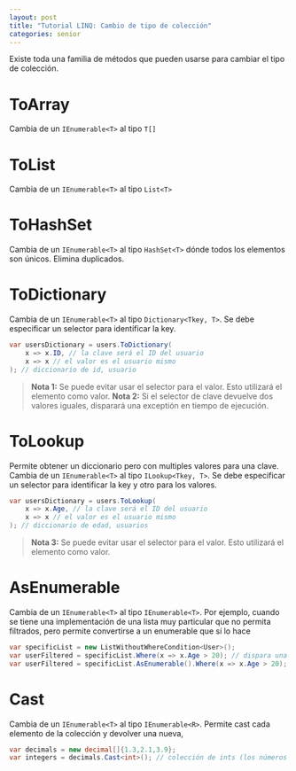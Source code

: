 ```yaml
---
layout: post
title: "Tutorial LINQ: Cambio de tipo de colección"
categories: senior
---
```


Existe toda una familia de métodos que <!--more-->pueden usarse para cambiar el tipo de colección.


# ToArray
Cambia de un `IEnumerable<T>` al tipo `T[]`

# ToList
Cambia de un `IEnumerable<T>` al tipo `List<T>`

# ToHashSet
Cambia de un `IEnumerable<T>` al tipo `HashSet<T>` dónde todos los elementos son únicos. Elimina duplicados.

# ToDictionary
Cambia de un `IEnumerable<T>` al tipo `Dictionary<Tkey, T>`. Se debe especificar un selector para identificar la key.

```csharp
var usersDictionary = users.ToDictionary(
    x => x.ID, // la clave será el ID del usuario
    x => x // el valor es el usuario mismo
); // diccionario de id, usuario
```

> **Nota 1:** Se puede evitar usar el selector para el valor. Esto utilizará el elemento como valor.
> **Nota 2:** Si el selector de clave devuelve dos valores iguales, disparará una exceptión en tiempo de ejecución.

# ToLookup
Permite obtener un diccionario pero con multiples valores para una clave.
Cambia de un `IEnumerable<T>` al tipo `ILookup<Tkey, T>`. Se debe especificar un selector para identificar la key y otro para los valores.

```csharp
var usersDictionary = users.ToLookup(
    x => x.Age, // la clave será el ID del usuario
    x => x // el valor es el usuario mismo
); // diccionario de edad, usuarios
```
> **Nota 3:** Se puede evitar usar el selector para el valor. Esto utilizará el elemento como valor.

# AsEnumerable
Cambia de un `IEnumerable<T>` al tipo `IEnumerable<T>`.
Por ejemplo, cuando se tiene una implementación de una lista muy particular que no permita filtrados, pero permite convertirse a un enumerable que sí lo hace

```csharp
var specificList = new ListWithoutWhereCondition<User>();
var userFiltered = specificList.Where(x => x.Age > 20); // dispara una excepción
var userFiltered = specificList.AsEnumerable().Where(x => x.Age > 20); // retorna una colleción
```

# Cast
Cambia de un `IEnumerable<T>` al tipo `IEnumerable<R>`.
Permite cast cada elemento de la colección y devolver una nueva,

```csharp
var decimals = new decimal[]{1.3,2.1,3.9};
var integers = decimals.Cast<int>(); // colección de ints (los números redondeados)
```